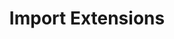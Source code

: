 ---
title: Import Extensions
slug: /guides/using-extensions/import-extensions/
description: Import extensions into Jan.
keywords:
  [
    Jan AI,
    Jan,
    ChatGPT alternative,
    local AI,
    private AI,
    conversational AI,
    no-subscription fee,
    large language model,
    using-models,
  ]
---